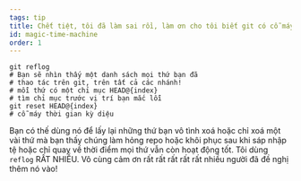 ```yaml
---
tags: tip
title: Chết tiệt, tôi đã làm sai rồi, làm ơn cho tôi biết git có cỗ máy thời gian kỳ diệu không!?!
id: magic-time-machine
order: 1
---
```


```git
git reflog
# Bạn sẽ nhìn thấy một danh sách mọi thứ bạn đã
# thao tác trên git, trên tất cả các nhánh!
# mỗi thứ có một chỉ mục HEAD@{index}
# tìm chỉ mục trước vị trí bạn mắc lỗi
git reset HEAD@{index}
# cỗ máy thời gian kỳ diệu
```

Bạn có thế dùng nó để lấy lại những thứ bạn vô tình xoá hoặc chỉ xoá một vài thứ mà bạn thấy chúng làm hỏng repo hoặc khôi phục sau khi sáp nhập tệ hoặc chỉ quay về thời điểm mọi thứ vẫn còn hoạt động tốt. Tôi dùng `reflog` RẤT NHIỀU. Vô cùng cảm ơn rất rất rất rất rất nhiều người đã đề nghị thêm nó vào!
